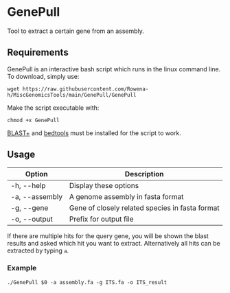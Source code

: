 # GenePull

Tool to extract a certain gene from an assembly.

## Requirements

GenePull is an interactive bash script which runs in the linux command line. To download, simply use:

```
wget https://raw.githubusercontent.com/Rowena-h/MiscGenomicsTools/main/GenePull/GenePull
```

Make the script executable with:

```
chmod +x GenePull
```

[BLAST+](https://blast.ncbi.nlm.nih.gov/Blast.cgi?CMD=Web&PAGE_TYPE=BlastDocs&DOC_TYPE=Download) and [bedtools](https://bedtools.readthedocs.io/en/latest/) must be installed for the script to work.

## Usage

Option | Description
------ | -----------
-h, --help | Display these options
-a, --assembly | A genome assembly in fasta format
-g, --gene | Gene of closely related species in fasta format
-o, --output | Prefix for output file

If there are multiple hits for the query gene, you will be shown the blast results and asked which hit you want to extract. Alternatively all hits can be extracted by typing `a`.

### Example

```
./GenePull $0 -a assembly.fa -g ITS.fa -o ITS_result
```
